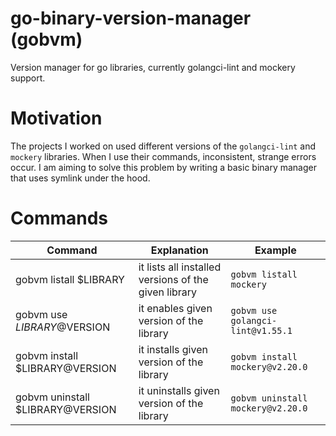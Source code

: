 # go-binary-version-manager (gobvm)

Version manager for go libraries, currently golangci-lint and mockery support.

# Motivation

The projects I worked on used different versions of the `golangci-lint` and `mockery` libraries. When I use their
commands, inconsistent, strange errors occur.
I am aiming to solve this problem by writing a basic binary manager that uses symlink under the hood.

# Commands

| Command                          | Explanation                                          | Example                           |
|----------------------------------|------------------------------------------------------|-----------------------------------|
| gobvm listall $LIBRARY           | it lists all installed versions of the given library | `gobvm listall mockery`           |
| gobvm use $LIBRARY@$VERSION      | it enables given version of the library              | `gobvm use golangci-lint@v1.55.1` |
| gobvm install $LIBRARY@VERSION   | it installs given version of the library             | `gobvm install mockery@v2.20.0`   |
| gobvm uninstall $LIBRARY@VERSION | it uninstalls given version of the library           | `gobvm uninstall mockery@v2.20.0` |

